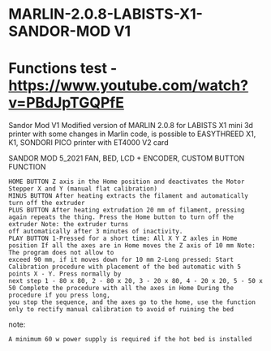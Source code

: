 # MARLIN-2.0.8-LABISTS-X1-SANDOR-MOD V1
# Functions test - https://www.youtube.com/watch?v=PBdJpTGQPfE

Sandor Mod V1 Modified version of MARLIN 2.0.8 for LABISTS X1 mini 3d printer 
with some changes in Marlin code, is possible to EASYTHREED X1, K1, SONDORI PICO printer 
with ET4000 V2 card

SANDOR MOD 5_2021 FAN, BED, LCD + ENCODER, CUSTOM BUTTON FUNCTION

    HOME BUTTON Z axis in the Home position and deactivates the Motor Stepper X and Y (manual flat calibration)
    MINUS BUTTON After heating extracts the filament and automatically turn off the extruder
    PLUS BUTTON After heating extrudation 20 mm of filament, pressing again repeats the thing. Press the Home button to turn off the extruder Note: the extruder turns 
    off automatically after 3 minutes of inactivity.
    PLAY BUTTON 1-Pressed for a short time: All X Y Z axles in Home position If all the axes are in Home moves the Z axis of 10 mm Note: The program does not allow to 
    exceed 90 mm, if it moves down for 10 mm 2-Long pressed: Start Calibration procedure with placement of the bed automatic with 5 points X - Y. Press normally by 
    next step 1 - 80 x 80, 2 - 80 x 20, 3 - 20 x 80, 4 - 20 x 20, 5 - 50 x 50 Complete the procedure with all the axes in Home During the procedure if you press long, 
    you stop the sequence, and the axes go to the home, use the function only to rectify manual calibration to avoid of ruining the bed

note:

    A minimum 60 w power supply is required if the hot bed is installed
